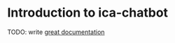 # Introduction to ica-chatbot

TODO: write [great documentation](http://jacobian.org/writing/what-to-write/)
